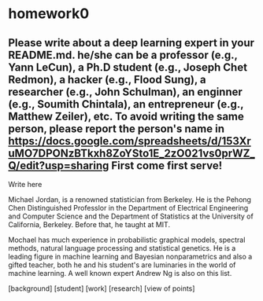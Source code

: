 # homework0
Please write about a deep learning expert in your README.md.
he/she can be a professor (e.g., Yann LeCun), a Ph.D student (e.g., Joseph Chet Redmon), a hacker (e.g., Flood Sung), a researcher (e.g., John Schulman), an enginner (e.g., Soumith Chintala), an entrepreneur (e.g., Matthew Zeiler), etc.
To avoid writing the same person, please report the person's name in  
https://docs.google.com/spreadsheets/d/153XruMO7DPONzBTkxh8ZoYSto1E_2zO021vs0prWZ_Q/edit?usp=sharing
First come first serve!
-------
Write here

Michael Jordan, is a renowned statistician from Berkeley. He is the Pehong Chen Distinguished Professlor in the Department of Electrical Engineering and Computer Science and the Department of Statistics at the University of California, Berkeley. Before that, he taught at MIT.

Mochael has much experience in probabilistic graphical models, spectral methods, natural language processing and statistical genetics. He is a leading figure in machine learning and Bayesian nonparametrics and also a gifted teacher, both he and his student's are luminaries in the world of machine learning. A well known expert Andrew Ng is also on this list.

[background] [student]
[work] [research]
[view of points]
